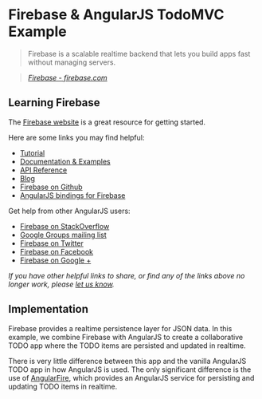 # Firebase & AngularJS TodoMVC Example

> Firebase is a scalable realtime backend that lets you build apps fast without managing servers.

> _[Firebase - firebase.com](https://www.firebase.com)_


## Learning Firebase

The [Firebase website](https://www.firebase.com) is a great resource for getting started.

Here are some links you may find helpful:

* [Tutorial](https://www.firebase.com/tutorial/)
* [Documentation & Examples](https://www.firebase.com/docs/)
* [API Reference](https://www.firebase.com/docs/web)
* [Blog](https://www.firebase.com/blog/)
* [Firebase on Github](http://firebase.github.io)
* [AngularJS bindings for Firebase](https://www.firebase.com/docs/web/libraries/angular/)

Get help from other AngularJS users:

* [Firebase on StackOverflow](http://stackoverflow.com/questions/tagged/firebase)
* [Google Groups mailing list](https://groups.google.com/forum/?fromgroups#!forum/firebase-talk)
* [Firebase on Twitter](https://twitter.com/Firebase)
* [Firebase on Facebook](https://facebook.com/Firebase)
* [Firebase on Google +](https://plus.google.com/115330003035930967645/posts)

_If you have other helpful links to share, or find any of the links above no longer work, please [let us know](https://github.com/tastejs/tobuymvc/issues)._

## Implementation

Firebase provides a realtime persistence layer for JSON data. In this example,
we combine Firebase with AngularJS to create a collaborative TODO app where
the TODO items are persisted and updated in realtime.

There is very little difference between this app and the vanilla AngularJS
TODO app in how AngularJS is used. The only significant difference is the
use of [AngularFire](http://github.com/firebase/angularFire), which provides
an AngularJS service for persisting and updating TODO items in realtime.
